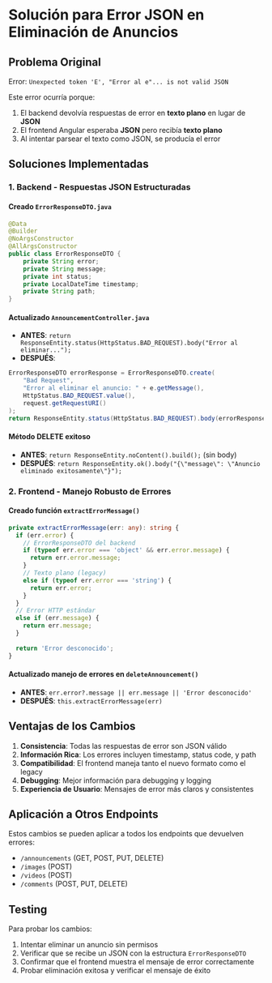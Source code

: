 # Solución para Error JSON en Eliminación de Anuncios

## Problema Original
Error: `Unexpected token 'E', "Error al e"... is not valid JSON`

Este error ocurría porque:
1. El backend devolvía respuestas de error en **texto plano** en lugar de **JSON**
2. El frontend Angular esperaba **JSON** pero recibía **texto plano**
3. Al intentar parsear el texto como JSON, se producía el error

## Soluciones Implementadas

### 1. Backend - Respuestas JSON Estructuradas

#### Creado `ErrorResponseDTO.java`
```java
@Data
@Builder
@NoArgsConstructor
@AllArgsConstructor
public class ErrorResponseDTO {
    private String error;
    private String message;
    private int status;
    private LocalDateTime timestamp;
    private String path;
}
```

#### Actualizado `AnnouncementController.java`
- **ANTES**: `return ResponseEntity.status(HttpStatus.BAD_REQUEST).body("Error al eliminar...");`
- **DESPUÉS**: 
```java
ErrorResponseDTO errorResponse = ErrorResponseDTO.create(
    "Bad Request",
    "Error al eliminar el anuncio: " + e.getMessage(),
    HttpStatus.BAD_REQUEST.value(),
    request.getRequestURI()
);
return ResponseEntity.status(HttpStatus.BAD_REQUEST).body(errorResponse);
```

#### Método DELETE exitoso
- **ANTES**: `return ResponseEntity.noContent().build();` (sin body)
- **DESPUÉS**: `return ResponseEntity.ok().body("{\"message\": \"Anuncio eliminado exitosamente\"}");`

### 2. Frontend - Manejo Robusto de Errores

#### Creado función `extractErrorMessage()`
```typescript
private extractErrorMessage(err: any): string {
  if (err.error) {
    // ErrorResponseDTO del backend
    if (typeof err.error === 'object' && err.error.message) {
      return err.error.message;
    } 
    // Texto plano (legacy)
    else if (typeof err.error === 'string') {
      return err.error;
    }
  } 
  // Error HTTP estándar
  else if (err.message) {
    return err.message;
  }
  
  return 'Error desconocido';
}
```

#### Actualizado manejo de errores en `deleteAnnouncement()`
- **ANTES**: `err.error?.message || err.message || 'Error desconocido'`
- **DESPUÉS**: `this.extractErrorMessage(err)`

## Ventajas de los Cambios

1. **Consistencia**: Todas las respuestas de error son JSON válido
2. **Información Rica**: Los errores incluyen timestamp, status code, y path
3. **Compatibilidad**: El frontend maneja tanto el nuevo formato como el legacy
4. **Debugging**: Mejor información para debugging y logging
5. **Experiencia de Usuario**: Mensajes de error más claros y consistentes

## Aplicación a Otros Endpoints

Estos cambios se pueden aplicar a todos los endpoints que devuelven errores:
- `/announcements` (GET, POST, PUT, DELETE)
- `/images` (POST)
- `/videos` (POST)
- `/comments` (POST, PUT, DELETE)

## Testing

Para probar los cambios:
1. Intentar eliminar un anuncio sin permisos
2. Verificar que se recibe un JSON con la estructura `ErrorResponseDTO`
3. Confirmar que el frontend muestra el mensaje de error correctamente
4. Probar eliminación exitosa y verificar el mensaje de éxito 